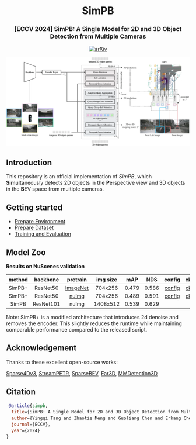 <div align="center">
<h1>SimPB</h1>
<h3> [ECCV 2024] SimPB: A Single Model for 2D and 3D Object Detection from Multiple Cameras </h3>
 
[![arXiv](https://img.shields.io/badge/arXiv-Paper-<COLOR>.svg)](https://arxiv.org/abs/2403.10353)

</div>

![method](docs/figs/arch.png "model arch")

## Introduction
This repository is an official implementation of *SimPB*, which **Sim**ultaneously detects 2D objects in the
**P**erspective view and 3D objects in the **B**EV space from multiple cameras.


## Getting started
- [Prepare Environment](docs/prepare_environment.md) 
- [Prepare Dataset](docs/prepare_dataset.md)
- [Training and Evaluation](docs/training_evaluation.md)

## Model Zoo

**Results on NuScenes validation**

| method  | backbone  |                               pretrain                                | img size |  mAP  |  NDS  |                             config                             | ckpt | log |
|:-------:|:---------:|:---------------------------------------------------------------------:|:--------:|:-----:|:-----:|:--------------------------------------------------------------:|:----:|:---:|
| SimPB+  | ResNet50  | [ImageNet](https://download.pytorch.org/models/resnet50-19c8e357.pth) | 704x256  | 0.479 | 0.586 | [config](projects/configs/simpb_nus_r50_img_704x256.py)  | [ckpt](https://github.com/nullmax-vision/SimPB/releases/download/weights/simpb_r50_img.pth)     | [log](https://github.com/nullmax-vision/SimPB/releases/download/weights/simpb_r50_img.log)    |
| SimPB+  | ResNet50  |                               [nuImg](https://download.openmmlab.com/mmdetection3d/v0.1.0_models/nuimages_semseg/cascade_mask_rcnn_r50_fpn_coco-20e_20e_nuim/cascade_mask_rcnn_r50_fpn_coco-20e_20e_nuim_20201009_124951-40963960.pth)                               | 704x256  | 0.489 | 0.591 | [config](projects/configs/simpb_nus_r50_uimg_704x256.py)  | [ckpt](https://github.com/nullmax-vision/SimPB/releases/download/weights/simpb_r50_uimg.pth)     | [log](https://github.com/nullmax-vision/SimPB/releases/download/weights/simpb_r50_uimg.log)    |
|  SimPB  | ResNet101 |                                 nuImg                                 | 1408x512 | 0.539 | 0.629 | |      |     | 

Note: SimPB+ is a modified architecture that introduces 2d denoise and removes the encoder. This slightly reduces the runtime while maintaining comparable performance compared to the released script.

## Acknowledgement
Thanks to these excellent open-source works:

[Sparse4Dv3](https://github.com/HorizonRobotics/Sparse4D),
[StreamPETR](https://github.com/exiawsh/StreamPETR),
[SparseBEV](https://github.com/MCG-NJU/SparseBEV),
[Far3D](https://github.com/megvii-research/Far3D),
[MMDetection3D](https://github.com/open-mmlab/mmdetection3d)

## Citation
```bibtex
 @article{simpb,
  title={SimPB: A Single Model for 2D and 3D Object Detection from Multiple Cameras},
  author={Yingqi Tang and Zhaotie Meng and Guoliang Chen and Erkang Cheng},
  journal={ECCV},
  year={2024}
}
```
